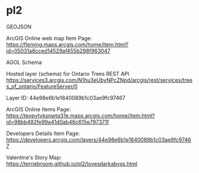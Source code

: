 # pl2
GEOJSON

ArcGIS Online web map Item Page:
https://fleming.maps.arcgis.com/home/item.html?id=05031a6cced14529af455b298f963047

AGOL Schema

Hosted layer (schema) for Ontario Trees REST API
https://services3.arcgis.com/N1hu3eUbyNPcZNpd/arcgis/rest/services/trees_of_ontario/FeatureServer/0

Layer ID:
44e98e6b1e1840089b1c03ae9fc97467

ArcGIS Online Items Page:
https://teopvtyksnwtq31e.maps.arcgis.com/home/item.html?id=98bb492fe99a41d0ab46c615e797371f

Developers Details Item Page:
https://developers.arcgis.com/layers/44e98e6b1e1840089b1c03ae9fc97467

Valentine's Story Map:
https://terriebroom.github.io/pl2/lovesdarkabyss.html
